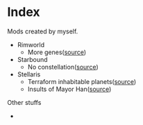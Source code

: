 # Index

Mods created by myself.

* Rimworld
  * More genes([source](https://github.com/DarkbordermanModding/Rimworld-MoreGenes))
* Starbound
  * No constellation([source](https://github.com/DarkbordermanModding/Starbound-NoConstellation))
* Stellaris
  * Terraform inhabitable planets([source](https://github.com/DarkbordermanModding/Stellaris-TerraformInhabitablePlanet))
  * Insults of Mayor Han([source](https://github.com/DarkbordermanModding/Stellaris-InsultOfMayorHan))

Other stuffs

* 


<!--
**Here are some ideas to get you started:**

🙋‍♀️ A short introduction - what is your organization all about?
🌈 Contribution guidelines - how can the community get involved?
👩‍💻 Useful resources - where can the community find your docs? Is there anything else the community should know?
🍿 Fun facts - what does your team eat for breakfast?
🧙 Remember, you can do mighty things with the power of [Markdown](https://docs.github.com/github/writing-on-github/getting-started-with-writing-and-formatting-on-github/basic-writing-and-formatting-syntax)
-->
